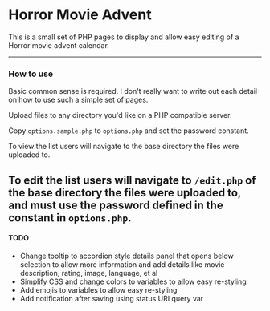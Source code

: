 # Horror Movie Advent
This is a small set of PHP pages to display and allow easy editing of a Horror movie advent calendar.

---
### How to use
Basic common sense is required. I don't really want to write out each detail on how to use such a simple set of pages.

Upload files to any directory you'd like on a PHP compatible server.

Copy `options.sample.php` to `options.php` and set the password constant.

To view the list users will navigate to the base directory the files were uploaded to.

To edit the list users will navigate to `/edit.php` of the base directory the files were uploaded to, and must use the password defined in the constant in `options.php`.
---
#### TODO
- Change tooltip to accordion style details panel that opens below selection to allow more information and add details like movie description, rating, image, language, et al
- Simplify CSS and change colors to variables to allow easy re-styling
- Add emojis to variables to allow easy re-styling
- Add notification after saving using status URI query var